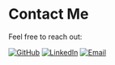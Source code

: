 # Contact Me

Feel free to reach out:

[![GitHub](https://img.icons8.com/ios-glyphs/24/000000/github.png)](https://github.com/saikath1)
[![LinkedIn](https://img.icons8.com/color/24/000000/linkedin.png)](https://www.linkedin.com/in/saikath-bhattacharya-77b03935b/)
[![Email](https://img.icons8.com/ios-filled/24/000000/email.png)](mailto:your.saikath.bhattacharya@gmail.com)
